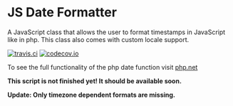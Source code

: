 # JS Date Formatter
A JavaScript class that allows the user to format timestamps in JavaScript like in php. This class also comes with custom locale support.

[![travis.ci](https://travis-ci.org/MarkusWME/JS-Date-Formatter.svg?branch=master)](https://travis-ci.org/MarkusWME/JS-Date-Formatter)
[![codecov.io](https://codecov.io/github/MarkusWME/JS-Date-Formatter/coverage.svg?branch=master)](https://codecov.io/github/MarkusWME/JS-Date-Formatter?branch=master)

To see the full functionality of the php date function visit [php.net](http://nl3.php.net/manual/de/function.date.php "Link to php.net date function description")

**This script is not finished yet! It should be available soon.**

**Update: Only timezone dependent formats are missing.**